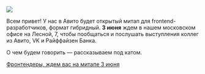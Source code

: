 <!--2025-05-21 13:48:04-->
<div class="yb">
  <div class="rss habr"><img src="https://habrastorage.org/getpro/habr/upload_files/951/d42/dd7/951d42dd730ee550db4e73d6361a0f9c.png" /><p>Всем привет! У нас в Авито будет открытый митап для frontend-разработчиков, формат гибридный. <strong>3 июня</strong> ждем в нашем московском офисе на Лесной, 7, чтобы пообщаться и послушать выступления коллег из Авито, VK и Райффайзен Банка.</p><p>О чем будем говорить&nbsp;— рассказываем под&nbsp;катом.</p> <a... <p class="titl"><a href="https://habr.com/ru/companies/avito/news/911556/?utm_source=habrahabr&utm_medium=rss&utm_campaign=911556">Фронтендеры, ждем вас на митапе 3 июня</a></p></div>
</div>
